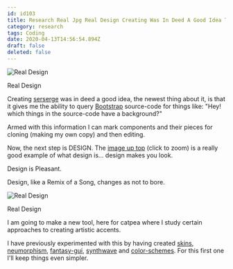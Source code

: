 ```yaml
---
id: id103
title: Research Real Jpg Real Design Creating Was In Deed A Good Idea The Newest Thing About It Is That It Gives Me The Ability To...
category: research
tags: Coding
date: 2020-04-13T14:56:54.894Z
draft: false
deleted: false
---
```


![Real Design](research/real.jpg)

Real Design

Creating [serserge][1] was in deed a good idea, the newest thing about it, is that it gives me the ability to query [Bootstrap][2] source-code for things like: "Hey! which things in the source-code have a background?"

Armed with this information I can mark components and their pieces for cloning (making my own copy) and then editing.

Now, the next step is DESIGN. The [image up top][3] (click to zoom) is a really good example of what design is... design makes you look.

Design is Pleasant.

Design, like a Remix of a Song, changes as not to bore.

![Real Design](research/real1.jpg)

Real Design

I am going to make a new tool, here for catpea where I study certain approaches to creating artistic accents.

I have previously experimented with this by having created [skins][4], [neumorphism][5], [fantasy-gui][6], [synthwave][7] and [color-schemes][8]. For this first one I'll keep things even simpler.

[1]: https://github.com/fantasyui-com/serserge
[2]: https://getbootstrap.com/
[3]: https://catpea.com/research/real.jpg
[4]: https://github.com/fantasyui-com/skins
[5]: https://fantasyui-com.github.io/neumorphism/
[6]: https://fantasyui-com.github.io/fantasy-gui/
[7]: https://fantasyui-com.github.io/synthwave/
[8]: https://github.com/fantasyui-com/color-schemes